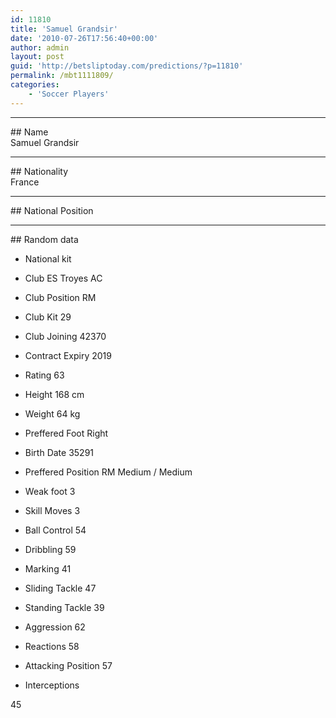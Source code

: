 ```yaml
---
id: 11810
title: 'Samuel Grandsir'
date: '2010-07-26T17:56:40+00:00'
author: admin
layout: post
guid: 'http://betsliptoday.com/predictions/?p=11810'
permalink: /mbt1111809/
categories:
    - 'Soccer Players'
---
```


- - - - - -

\## Name  
 Samuel Grandsir

- - - - - -

\## Nationality  
 France

- - - - - -

\## National Position

- - - - - -

\## Random data

- National kit
- Club
 ES Troyes AC

- Club Position
 RM

- Club Kit
 29

- Club Joining
 42370

- Contract Expiry
 2019

- Rating
 63

- Height
 168 cm

- Weight
 64 kg

- Preffered Foot
 Right

- Birth Date
 35291

- Preffered Position
 RM Medium / Medium

- Weak foot
 3

- Skill Moves
 3

- Ball Control
 54

- Dribbling
 59

- Marking
 41

- Sliding Tackle
 47

- Standing Tackle
 39

- Aggression
 62

- Reactions
 58

- Attacking Position
 57

- Interceptions

 45